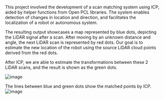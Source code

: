 This project involved the development of a scan matching system using ICP, aided by helper functions from Open PCL libraries. The system enables detection of changes in location and direction, and facilitates the localization of a robot or autonomous system.

The resulting output showcases a map represented by blue dots, depicting the LiDAR signal after a scan. After moving by an unknown distance and angle, the next LiDAR scan is represented by red dots. Our goal is to estimate the new location of the robot using the source LiDAR cloud points derived from the red dots.

After ICP, we are able to estimate the transformations between these 2 LiDAR scans, and the result is shown as the green dots.  

![image](https://user-images.githubusercontent.com/21034990/224860354-206b992a-625a-4eb8-b3f5-102bf7a50049.png)

The lines between blue and green dots show the matched points by ICP.
![image](https://user-images.githubusercontent.com/21034990/224856271-8f8a0d00-a21d-49e7-8ae8-cd7abdc6b909.png)
